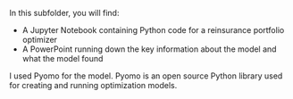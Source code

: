 In this subfolder, you will find:
- A Jupyter Notebook containing Python code for a reinsurance portfolio optimizer
- A PowerPoint running down the key information about the model and what the model found

I used Pyomo for the model. Pyomo is an open source Python library used for creating and running optimization models.
